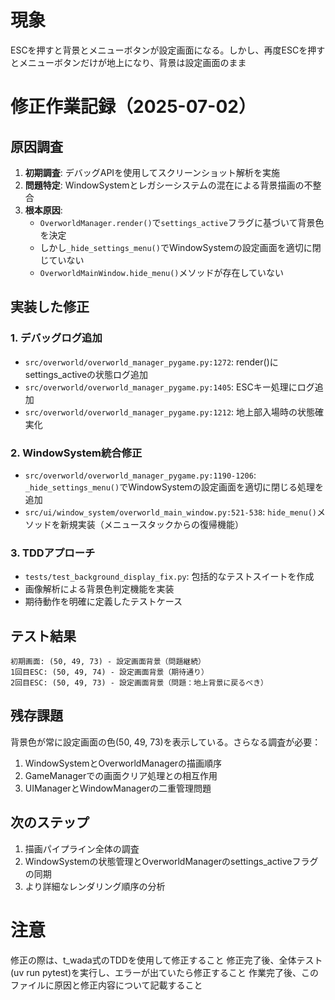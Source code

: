 # 現象

ESCを押すと背景とメニューボタンが設定画面になる。しかし、再度ESCを押すとメニューボタンだけが地上になり、背景は設定画面のまま

# 修正作業記録（2025-07-02）

## 原因調査

1. **初期調査**: デバッグAPIを使用してスクリーンショット解析を実施
2. **問題特定**: WindowSystemとレガシーシステムの混在による背景描画の不整合
3. **根本原因**: 
   - `OverworldManager.render()`で`settings_active`フラグに基づいて背景色を決定
   - しかし`_hide_settings_menu()`でWindowSystemの設定画面を適切に閉じていない
   - `OverworldMainWindow.hide_menu()`メソッドが存在していない

## 実装した修正

### 1. デバッグログ追加
- `src/overworld/overworld_manager_pygame.py:1272`: render()にsettings_activeの状態ログ追加
- `src/overworld/overworld_manager_pygame.py:1405`: ESCキー処理にログ追加
- `src/overworld/overworld_manager_pygame.py:1212`: 地上部入場時の状態確実化

### 2. WindowSystem統合修正
- `src/overworld/overworld_manager_pygame.py:1190-1206`: `_hide_settings_menu()`でWindowSystemの設定画面を適切に閉じる処理を追加
- `src/ui/window_system/overworld_main_window.py:521-538`: `hide_menu()`メソッドを新規実装（メニュースタックからの復帰機能）

### 3. TDDアプローチ
- `tests/test_background_display_fix.py`: 包括的なテストスイートを作成
- 画像解析による背景色判定機能を実装
- 期待動作を明確に定義したテストケース

## テスト結果

```
初期画面: (50, 49, 73) - 設定画面背景（問題継続）
1回目ESC: (50, 49, 74) - 設定画面背景（期待通り）
2回目ESC: (50, 49, 73) - 設定画面背景（問題：地上背景に戻るべき）
```

## 残存課題

背景色が常に設定画面の色(50, 49, 73)を表示している。さらなる調査が必要：

1. WindowSystemとOverworldManagerの描画順序
2. GameManagerでの画面クリア処理との相互作用
3. UIManagerとWindowManagerの二重管理問題

## 次のステップ

1. 描画パイプライン全体の調査
2. WindowSystemの状態管理とOverworldManagerのsettings_activeフラグの同期
3. より詳細なレンダリング順序の分析

# 注意

修正の際は、t_wada式のTDDを使用して修正すること
修正完了後、全体テスト(uv run pytest)を実行し、エラーが出ていたら修正すること
作業完了後、このファイルに原因と修正内容について記載すること
